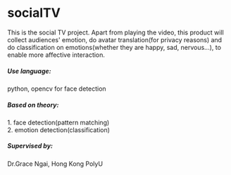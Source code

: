 # socialTV
This is the social TV project. Apart from playing the video, this product will collect audiences' emotion, do avatar translation(for privacy reasons) and do classification on emotions(whether they are happy, sad, nervous...), to enable more affective interaction.
<h5>Use language:</h5>
python, opencv for face detection<br>
<h5>Based on theory:</h5>
1. face detection(pattern matching)<br>
2. emotion detection(classification)<br>

<h5>Supervised by:</h5>
Dr.Grace Ngai, Hong Kong PolyU
